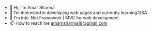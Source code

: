 - 👋 Hi, I’m Amar Sharma
- 👀 I’m interested in developing web pages and currently learning DSA
- 🌱 I'm into .Net Framework | MVC for web development
- 📫 How to reach me amarnsharma18@gmail.com

<!---
innocentamar/innocentamar is a ✨ special ✨ repository because its `README.md` (this file) appears on your GitHub profile.
You can click the Preview link to take a look at your changes.
--->
